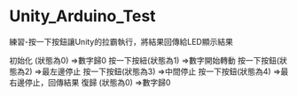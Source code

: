 ﻿# Unity_Arduino_Test
 練習-按一下按鈕讓Unity的拉霸執行，將結果回傳給LED顯示結果

初始化    (狀態為0)    =>數字歸0
按一下按紐(狀態為1)    =>數字開始轉動
按一下按鈕(狀態為2)    =>最左邊停止
按一下按鈕(狀態為3)    =>中間停止
按一下按鈕(狀態為4)    =>最右邊停止，回傳結果
復歸      (狀態為0)    =>數字歸0